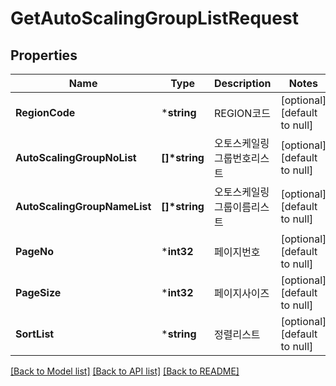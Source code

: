 # GetAutoScalingGroupListRequest

## Properties
Name | Type | Description | Notes
------------ | ------------- | ------------- | -------------
**RegionCode** | ***string** | REGION코드 | [optional] [default to null]
**AutoScalingGroupNoList** | **[]\*string** | 오토스케일링그룹번호리스트 | [optional] [default to null]
**AutoScalingGroupNameList** | **[]\*string** | 오토스케일링그룹이름리스트 | [optional] [default to null]
**PageNo** | ***int32** | 페이지번호 | [optional] [default to null]
**PageSize** | ***int32** | 페이지사이즈 | [optional] [default to null]
**SortList** | ***string** | 정렬리스트 | [optional] [default to null]

[[Back to Model list]](../README.md#documentation-for-models) [[Back to API list]](../README.md#documentation-for-api-endpoints) [[Back to README]](../README.md)


